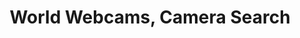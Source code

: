 ---
title: World Webcams, Camera Search
description: Displays images from hundreds of webcams, cameras around the world, including a description of the web cam location. and Displays worldwide webcam images on the Google map.
url: https://world-webcams.nsspot.net/
image:
    # url: '/assets/images/cafe.png'
    # alt: 'Cafe'
tags: ['camera', 'osint', 'track']
listedDate: 2023-11-09
published: true
---